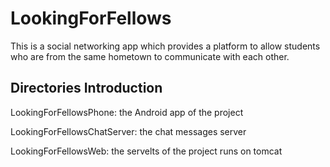 # LookingForFellows
This is a social networking app which provides a platform to allow students who are from the same hometown to communicate with each other.
## Directories Introduction
LookingForFellowsPhone: the Android app of the project

LookingForFellowsChatServer: the chat messages server

LookingForFellowsWeb: the servelts of the project runs on tomcat
